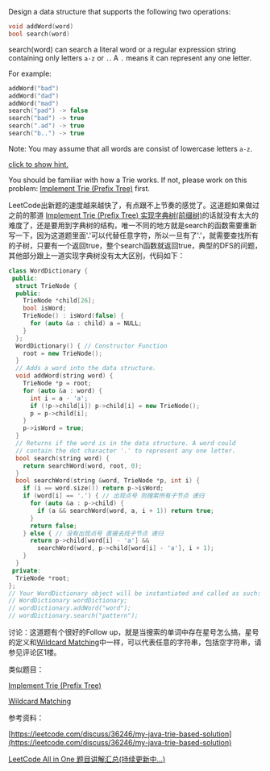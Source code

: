 Design a data structure that supports the following two operations:

```cpp
void addWord(word)
bool search(word)
```

search(word) can search a literal word or a regular expression string containing only letters `a-z` or `.`. A `.` means it can represent any one letter.

For example:

```cpp
addWord("bad")
addWord("dad")
addWord("mad")
search("pad") -> false
search("bad") -> true
search(".ad") -> true
search("b..") -> true
```

Note: You may assume that all words are consist of lowercase letters `a-z`.

[click to show hint.](https://leetcode.com/problems/add-and-search-word-data-structure-design/)

You should be familiar with how a Trie works. If not, please work on this problem: [Implement Trie (Prefix Tree)](https://leetcode.com/problems/implement-trie-prefix-tree/) first.

LeetCode出新题的速度越来越快了，有点跟不上节奏的感觉了。这道题如果做过之前的那道 [Implement Trie (Prefix Tree) 实现字典树(前缀树)](http://www.cnblogs.com/grandyang/p/4491665.html)的话就没有太大的难度了，还是要用到字典树的结构，唯一不同的地方就是search的函数需要重新写一下，因为这道题里面'.'可以代替任意字符，所以一旦有了'.'，就需要查找所有的子树，只要有一个返回true，整个search函数就返回true，典型的DFS的问题，其他部分跟上一道实现字典树没有太大区别，代码如下：

```cpp
class WordDictionary {
 public:
  struct TrieNode {
  public:
    TrieNode *child[26];
    bool isWord;
    TrieNode() : isWord(false) {
      for (auto &a : child) a = NULL;
    }
  };
  WordDictionary() { // Constructor Function
    root = new TrieNode();
  }
  // Adds a word into the data structure.
  void addWord(string word) {
    TrieNode *p = root;
    for (auto &a : word) {
      int i = a - 'a';
      if (!p->child[i]) p->child[i] = new TrieNode();
      p = p->child[i];
    }
    p->isWord = true;
  }
  // Returns if the word is in the data structure. A word could
  // contain the dot character '.' to represent any one letter.
  bool search(string word) {
    return searchWord(word, root, 0);
  }
  bool searchWord(string &word, TrieNode *p, int i) {
    if (i == word.size()) return p->isWord;
    if (word[i] == '.') { // 出现点号 则搜索所有子节点 递归
      for (auto &a : p->child) {
        if (a && searchWord(word, a, i + 1)) return true;
      }
      return false;
    } else { // 没有出现点号 直接去找子节点 递归
      return p->child[word[i] - 'a'] &&
        searchWord(word, p->child[word[i] - 'a'], i + 1);
    }
  }
 private:
  TrieNode *root;
};
// Your WordDictionary object will be instantiated and called as such:
// WordDictionary wordDictionary;
// wordDictionary.addWord("word");
// wordDictionary.search("pattern");
```

讨论：这道题有个很好的Follow up，就是当搜索的单词中存在星号怎么搞，星号的定义和[Wildcard Matching](http://www.cnblogs.com/grandyang/p/4401196.html)中一样，可以代表任意的字符串，包括空字符串，请参见评论区1楼。

类似题目：

[Implement Trie (Prefix Tree)](http://www.cnblogs.com/grandyang/p/4491665.html)

[Wildcard Matching](http://www.cnblogs.com/grandyang/p/4401196.html)

参考资料：

[https://leetcode.com/discuss/36246/my-java-trie-based-solution](https://leetcode.com/discuss/36246/my-java-trie-based-solution)

[LeetCode All in One 题目讲解汇总(持续更新中...)](http://www.cnblogs.com/grandyang/p/4606334.html)
